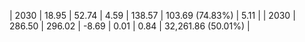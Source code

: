 | 2030 | 18.95 | 52.74 |  4.59 | 138.57 | 103.69 (74.83%) | 5.11 |
| 2030 | 286.50 | 296.02 | -8.69 | 0.01 | 0.84 | 32,261.86 (50.01%) |
